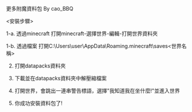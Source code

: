 更多附魔資料包 By cao_BBQ

<安裝步驟>

  1-a. 透過minecraft 打開minecraft-選擇世界-編輯-打開世界資料夾

  1-b. 透過檔案 打開C:\Users\user\AppData\Roaming\.minecraft\saves\<世界名稱>

  2. 打開datapacks資料夾

  3. 下載並在datapacks資料夾中解壓縮檔案

  4. 打開世界，會跳出一連串警告標語，選擇"我知道我在坐什麼!"並進入世界

  5. 你成功安裝資料包了!
